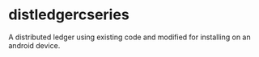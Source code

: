 # distledgercseries
A distributed ledger using existing code and modified for installing on an android device.
